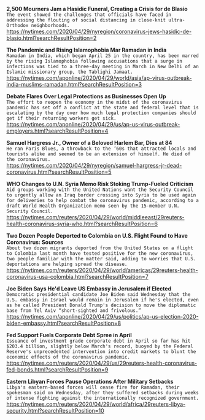 **2,500 Mourners Jam a Hasidic Funeral, Creating a Crisis for de Blasio**\
`The event showed the challenges that officials have faced in addressing the flouting of social distancing in close-knit ultra-Orthodox neighborhoods.`\
https://nytimes.com/2020/04/29/nyregion/coronavirus-jews-hasidic-de-blasio.html?searchResultPosition=2

**The Pandemic and Rising Islamophobia Mar Ramadan in India**\
`Ramadan in India, which began April 25 in the country, has been marred by the rising Islamophobia following accusations that a surge in infections was tied to a three-day meeting in March in New Delhi of an Islamic missionary group, the Tablighi Jamaat.`\
https://nytimes.com/aponline/2020/04/29/world/asia/ap-virus-outbreak-india-muslims-ramadan.html?searchResultPosition=3

**Debate Flares Over Legal Protections as Businesses Open Up**\
`The effort to reopen the economy in the midst of the coronavirus pandemic has set off a conflict at the state and federal level that is escalating by the day over how much legal protection companies should get if their returning workers get sick.`\
https://nytimes.com/aponline/2020/04/29/us/ap-us-virus-outbreak-employers.html?searchResultPosition=4

**Samuel Hargress Jr., Owner of a Beloved Harlem Bar, Dies at 84**\
`He ran Paris Blues, a throwback to the ’60s that attracted locals and tourists alike and seemed to be an extension of himself. He died of the coronavirus.`\
https://nytimes.com/2020/04/29/nyregion/samuel-hargress-jr-dead-coronavirus.html?searchResultPosition=5

**WHO Changes to U.N. Syria Memo Risk Stoking Trump-Fueled Criticism**\
`Aid groups working with the United Nations want the Security Council to urgently allow an Iraq border crossing into Syria to be used again for deliveries to help combat the coronavirus pandemic, according to a draft World Health Organization memo seen by the 15-member U.N. Security Council.`\
https://nytimes.com/reuters/2020/04/29/world/middleeast/29reuters-health-coronavirus-syria-who.html?searchResultPosition=6

**Two Dozen People Deported to Colombia on U.S. Flight Found to Have Coronavirus: Sources**\
`About two dozen migrants deported from the United States on a flight to Colombia last month have tested positive for the new coronavirus, two people familiar with the matter said, adding to worries that U.S. deportations are helping spread the disease.`\
https://nytimes.com/reuters/2020/04/29/world/americas/29reuters-health-coronavirus-usa-colombia.html?searchResultPosition=7

**Joe Biden Says He'd Leave US Embassy in Jerusalem if Elected**\
`Democratic presidential candidate Joe Biden said Wednesday that the U.S. embassy in Israel would remain in Jerusalem if he's elected, even as he called President Donald Trump's decision to move the diplomatic base from Tel Aviv “short-sighted and frivolous.” `\
https://nytimes.com/aponline/2020/04/29/us/politics/ap-us-election-2020-biden-embassy.html?searchResultPosition=8

**Fed Support Fuels Corporate Debt Spree in April**\
`Issuance of investment grade corporate debt in April so far has hit $203.4 billion, slightly below March's record, buoyed by the Federal Reserve's unprecedented intervention into credit markets to blunt the economic effects of the coronavirus pandemic. `\
https://nytimes.com/reuters/2020/04/29/us/29reuters-health-coronavirus-fed-bonds.html?searchResultPosition=9

**Eastern Libyan Forces Pause Operations After Military Setbacks**\
`Libya's eastern-based forces will cease fire for Ramadan, their spokesman said on Wednesday, after they suffered setbacks during weeks of intense fighting against the internationally recognized government. `\
https://nytimes.com/reuters/2020/04/29/world/africa/29reuters-libya-security.html?searchResultPosition=10

